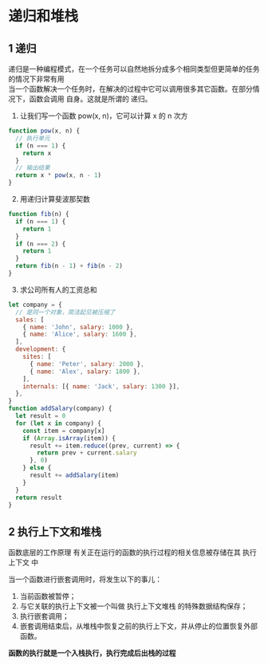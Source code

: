 # 递归和堆栈

## 1 递归

递归是一种编程模式，在一个任务可以自然地拆分成多个相同类型但更简单的任务的情况下非常有用  
当一个函数解决一个任务时，在解决的过程中它可以调用很多其它函数。在部分情况下，函数会调用 自身。这就是所谓的 递归。

1. 让我们写一个函数 pow(x, n)，它可以计算 x 的 n 次方

```js
function pow(x, n) {
  // 执行单元
  if (n === 1) {
    return x
  }
  // 输出结果
  return x * pow(x, n - 1)
}
```

2. 用递归计算斐波那契数

```js
function fib(n) {
  if (n === 1) {
    return 1
  }
  if (n === 2) {
    return 1
  }
  return fib(n - 1) + fib(n - 2)
}
```

3. 求公司所有人的工资总和

```js
let company = {
  // 是同一个对象，简洁起见被压缩了
  sales: [
    { name: 'John', salary: 1000 },
    { name: 'Alice', salary: 1600 },
  ],
  development: {
    sites: [
      { name: 'Peter', salary: 2000 },
      { name: 'Alex', salary: 1800 },
    ],
    internals: [{ name: 'Jack', salary: 1300 }],
  },
}
function addSalary(company) {
  let result = 0
  for (let x in company) {
    const item = company[x]
    if (Array.isArray(item)) {
      result += item.reduce((prev, current) => {
        return prev + current.salary
      }, 0)
    } else {
      result += addSalary(item)
    }
  }
  return result
}
```

## 2 执行上下文和堆栈

函数底层的工作原理
有关正在运行的函数的执行过程的相关信息被存储在其 执行上下文 中

当一个函数进行嵌套调用时，将发生以下的事儿：

1. 当前函数被暂停；
2. 与它关联的执行上下文被一个叫做 执行上下文堆栈 的特殊数据结构保存；
3. 执行嵌套调用；
4. 嵌套调用结束后，从堆栈中恢复之前的执行上下文，并从停止的位置恢复外部函数。

**函数的执行就是一个入栈执行，执行完成后出栈的过程**
